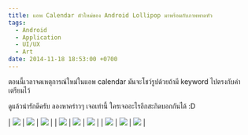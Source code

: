 ```yaml
---
title: แอพ Calendar ตัวใหม่ของ Android Lollipop มาพร้อมกับภาพพาดหัว
tags:
  - Android
  - Application
  - UI/UX
  - Art
date: 2014-11-18 18:53:00 +0700
---
```


ตอนนี้เวลาจดเหตุการณ์ใหม่ในแอพ calendar มันจะโชว์รูปด้วยถ้ามี keyword ไปตรงกับคำเตรียมไว้

ดูแล้วน่ารักดีครับ ลองหาคร่าวๆ เจอเท่านี้ ใครเจออะไรอีกสะกิดบอกกันได้ :D

| ![][bike]    | ![][coffee] | ![][concert] |
| ![][dentist] | ![][dinner] | ![][drinks]  |
| ![][gym]     | ![][movie]  | ![][running] |


[bike]: /images/clipart/google-calendar/bike.jpg
[coffee]: /images/clipart/google-calendar/coffee.jpg
[concert]: /images/clipart/google-calendar/concert.jpg
[dentist]: /images/clipart/google-calendar/dentist.jpg
[dinner]: /images/clipart/google-calendar/dinner.jpg
[drinks]: /images/clipart/google-calendar/drinks.jpg
[gym]: /images/clipart/google-calendar/gym.jpg
[movie]: /images/clipart/google-calendar/movie.jpg
[running]: /images/clipart/google-calendar/running.jpg

